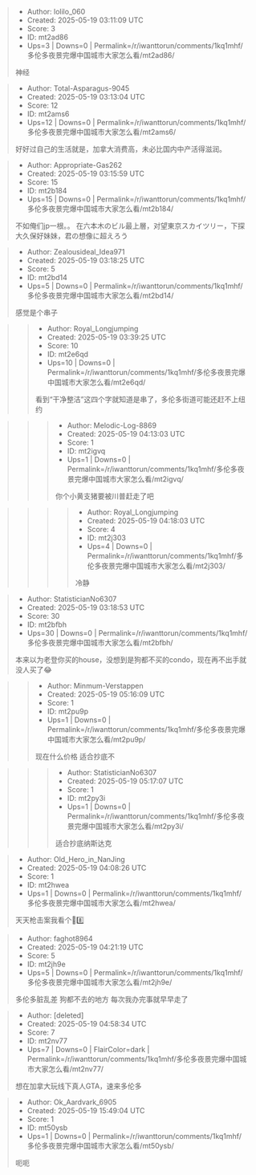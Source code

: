 > - Author: lolilo_060
> - Created: 2025-05-19 03:11:09 UTC
> - Score: 3
> - ID: mt2ad86
> - Ups=3 | Downs=0 | Permalink=/r/iwanttorun/comments/1kq1mhf/多伦多夜景完爆中国城市大家怎么看/mt2ad86/
>
> 神经

> - Author: Total-Asparagus-9045
> - Created: 2025-05-19 03:13:04 UTC
> - Score: 12
> - ID: mt2ams6
> - Ups=12 | Downs=0 | Permalink=/r/iwanttorun/comments/1kq1mhf/多伦多夜景完爆中国城市大家怎么看/mt2ams6/
>
> 好好过自己的生活就是，加拿大消费高，未必比国内中产活得滋润。

> - Author: Appropriate-Gas262
> - Created: 2025-05-19 03:15:59 UTC
> - Score: 15
> - ID: mt2b184
> - Ups=15 | Downs=0 | Permalink=/r/iwanttorun/comments/1kq1mhf/多伦多夜景完爆中国城市大家怎么看/mt2b184/
>
> 不如俺们jp一根。。
> 在六本木のビル最上層，对望東京スカイツリー，下探大久保好妹妹，君の想像に超えろう

> - Author: Zealousideal_Idea971
> - Created: 2025-05-19 03:18:25 UTC
> - Score: 5
> - ID: mt2bd14
> - Ups=5 | Downs=0 | Permalink=/r/iwanttorun/comments/1kq1mhf/多伦多夜景完爆中国城市大家怎么看/mt2bd14/
>
> 感觉是个串子

>> - Author: Royal_Longjumping
>> - Created: 2025-05-19 03:39:25 UTC
>> - Score: 10
>> - ID: mt2e6qd
>> - Ups=10 | Downs=0 | Permalink=/r/iwanttorun/comments/1kq1mhf/多伦多夜景完爆中国城市大家怎么看/mt2e6qd/
>>
>> 看到“干净整洁”这四个字就知道是串了，多伦多街道可能还赶不上纽约

>>> - Author: Melodic-Log-8869
>>> - Created: 2025-05-19 04:13:03 UTC
>>> - Score: 1
>>> - ID: mt2igvq
>>> - Ups=1 | Downs=0 | Permalink=/r/iwanttorun/comments/1kq1mhf/多伦多夜景完爆中国城市大家怎么看/mt2igvq/
>>>
>>> 你个小黄支猪要被川普赶走了吧

>>>> - Author: Royal_Longjumping
>>>> - Created: 2025-05-19 04:18:03 UTC
>>>> - Score: 4
>>>> - ID: mt2j303
>>>> - Ups=4 | Downs=0 | Permalink=/r/iwanttorun/comments/1kq1mhf/多伦多夜景完爆中国城市大家怎么看/mt2j303/
>>>>
>>>> 冷静

> - Author: StatisticianNo6307
> - Created: 2025-05-19 03:18:53 UTC
> - Score: 30
> - ID: mt2bfbh
> - Ups=30 | Downs=0 | Permalink=/r/iwanttorun/comments/1kq1mhf/多伦多夜景完爆中国城市大家怎么看/mt2bfbh/
>
> 本来以为老登你买的house，没想到是狗都不买的condo，现在再不出手就没人买了😂

>> - Author: Minmum-Verstappen
>> - Created: 2025-05-19 05:16:09 UTC
>> - Score: 1
>> - ID: mt2pu9p
>> - Ups=1 | Downs=0 | Permalink=/r/iwanttorun/comments/1kq1mhf/多伦多夜景完爆中国城市大家怎么看/mt2pu9p/
>>
>> 现在什么价格 适合抄底不

>>> - Author: StatisticianNo6307
>>> - Created: 2025-05-19 05:17:07 UTC
>>> - Score: 1
>>> - ID: mt2py3i
>>> - Ups=1 | Downs=0 | Permalink=/r/iwanttorun/comments/1kq1mhf/多伦多夜景完爆中国城市大家怎么看/mt2py3i/
>>>
>>> 适合抄底纳斯达克

> - Author: Old_Hero_in_NanJing
> - Created: 2025-05-19 04:08:26 UTC
> - Score: 1
> - ID: mt2hwea
> - Ups=1 | Downs=0 | Permalink=/r/iwanttorun/comments/1kq1mhf/多伦多夜景完爆中国城市大家怎么看/mt2hwea/
>
> 天天枪击案我看个🐔8️⃣

> - Author: faghot8964
> - Created: 2025-05-19 04:21:19 UTC
> - Score: 5
> - ID: mt2jh9e
> - Ups=5 | Downs=0 | Permalink=/r/iwanttorun/comments/1kq1mhf/多伦多夜景完爆中国城市大家怎么看/mt2jh9e/
>
> 多伦多脏乱差 狗都不去的地方 每次我办完事就早早走了

> - Author: [deleted]
> - Created: 2025-05-19 04:58:34 UTC
> - Score: 7
> - ID: mt2nv77
> - Ups=7 | Downs=0 | FlairColor=dark | Permalink=/r/iwanttorun/comments/1kq1mhf/多伦多夜景完爆中国城市大家怎么看/mt2nv77/
>
> 想在加拿大玩线下真人GTA，速来多伦多

> - Author: Ok_Aardvark_6905
> - Created: 2025-05-19 15:49:04 UTC
> - Score: 1
> - ID: mt50ysb
> - Ups=1 | Downs=0 | Permalink=/r/iwanttorun/comments/1kq1mhf/多伦多夜景完爆中国城市大家怎么看/mt50ysb/
>
> 呃呃
